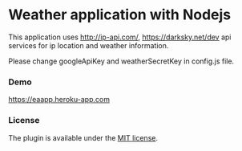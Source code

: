 # Weather application with Nodejs

This application uses http://ip-api.com/, https://darksky.net/dev api services for ip location and weather information.

Please change googleApiKey and weatherSecretKey in config.js file.

### Demo ###
https://eaapp.heroku-app.com

### License ###
The plugin is available under the <a href="http://opensource.org/licenses/MIT">MIT license</a>.

